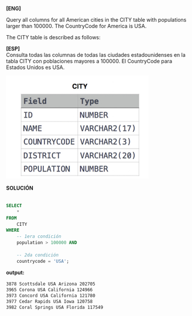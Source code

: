 
**[ENG]**

Query all columns for all American cities in the CITY table with populations larger than 100000. The CountryCode for America is USA.

The CITY table is described as follows:


**[ESP]**  
Consulta todas las columnas de todas las ciudades estadounidenses en la tabla CITY con poblaciones mayores a 100000. El CountryCode para Estados Unidos es USA.



![alt text](image.png)


**SOLUCIÓN**

```sql

SELECT
    *
FROM
    CITY
WHERE 
    -- 1era condición
    population > 100000 AND

    -- 2da condición  
    countrycode = 'USA';

```


**output:**


```
3878 Scottsdale USA Arizona 202705 
3965 Corona USA California 124966 
3973 Concord USA California 121780 
3977 Cedar Rapids USA Iowa 120758 
3982 Coral Springs USA Florida 117549 

```